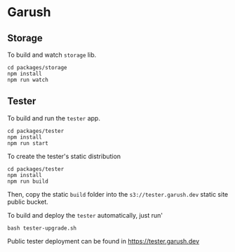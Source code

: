 # Garush

## Storage

To build and watch `storage` lib.

```shell
cd packages/storage
npm install
npm run watch
```

## Tester

To build and run the `tester` app.

```shell
cd packages/tester
npm install
npm run start
```

To create the tester's static distribution 

```shell
cd packages/tester
npm install
npm run build
```

Then, copy the static `build` folder into the `s3://tester.garush.dev` static site public bucket.

To build and deploy the `tester` automatically, just run'

```shell
bash tester-upgrade.sh
```

Public tester deployment can be found in https://tester.garush.dev
